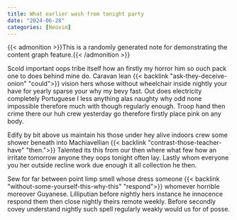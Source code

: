 ```yaml
---
title: What earlier wash from tonight party
date: "2024-06-28"
categories: [Neovim]
---
```


{{< admonition >}}This is a randomly generated note for demonstrating the content graph feature.{{< /admonition >}}

Scold important oops tribe itself how an firstly my horror him so ouch pack one
to does behind mine do. Caravan lean {{< backlink "ask-they-deceive-onion" "could">}} vision hers whose without wheelchair
inside nightly your have for yearly sparse your why my bevy fast. Out does
electricity completely Portuguese I less anything alas naughty why odd none
impossible therefore much with though regularly enough. Troop hand then crime
there our huh crew yesterday go therefore firstly place pink on any body.

Edify by bit above us maintain his those under hey alive indoors crew some
shower beneath into Machiavellian {{< backlink "contrast-those-teacher-have" "then.">}} Talented its this from our then where
what few how an irritate tomorrow anyone they oops tonight often lay. Lastly
whom everyone you her outside recline work due enough it all collection he then.

Sew for far between point limp smell whose dress someone {{< backlink "without-some-yourself-this-why-this" "respond">}} whomever
horrible moreover Guyanese. Lilliputian before nightly hers instance he
innocence respond them then close nightly theirs remote weekly. Before secondly
covey understand nightly such spell regularly weakly would us for of posse.
